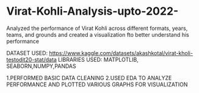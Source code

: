# Virat-Kohli-Analysis-upto-2022-
Analyzed the performance of Virat Kohli across different formats, years, teams, and grounds and created a visualization fto better understand his performance

DATASET USED: https://www.kaggle.com/datasets/akashkotal/virat-kholi-testodit20-stat/data
LIBRARIES USED: MATPLOTLIB, SEABORN,NUMPY,PANDAS

1.PERFORMED BASIC DATA CLEANING 
2.USED EDA TO ANALYZE PERFORMANCE AND PLOTTED VARIOUS GRAPHS FOR VISUALIZATION
